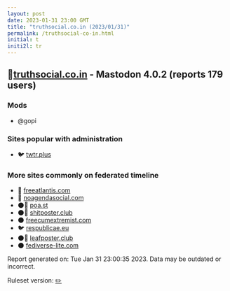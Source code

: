 ```yaml
---
layout: post
date: 2023-01-31 23:00 GMT
title: "truthsocial.co.in (2023/01/31)"
permalink: /truthsocial-co-in.html
initial: t
initi2l: tr
---
```


## 🐘[truthsocial.co.in](https://truthsocial.co.in) - Mastodon 4.0.2 (reports 179 users)

### Mods
 * @gopi

### Sites popular with administration

* 🐦 [twtr.plus](/twtr-plus.html)

### More sites commonly on federated timeline

* 💉 [freeatlantis.com](/freeatlantis-com.html)
* 💉 [noagendasocial.com](/noagendasocial-com.html)
* 🌑🧸 [poa.st](/poa-st.html)
* 🌑🧸 [shitposter.club](/shitposter-club.html)
* 🌑 [freecumextremist.com](/freecumextremist-com.html)
* 🐦 [respublicae.eu](/respublicae-eu.html)
* 🌑🧸 [leafposter.club](/leafposter-club.html)
* 🌑 [fediverse-lite.com](/fediverse-lite-com.html)

Report generated on: Tue Jan 31 23:00:35 2023. Data may be outdated or incorrect.

Ruleset version: [✏️](/version-pencil)
